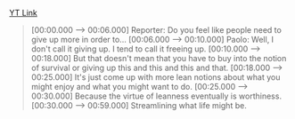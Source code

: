 [YT Link](https://www.youtube.com/watch?v=VICOY_CVaHs)

> [00:00.000 --> 00:06.000] Reporter: Do you feel like people need to give up more in order to...
> [00:06.000 --> 00:10.000] Paolo: Well, I don't call it giving up. I tend to call it freeing up.
> [00:10.000 --> 00:18.000] But that doesn't mean that you have to buy into the notion of survival or giving up this and this and this and that.
> [00:18.000 --> 00:25.000] It's just come up with more lean notions about what you might enjoy and what you might want to do.
> [00:25.000 --> 00:30.000] Because the virtue of leanness eventually is worthiness.
> [00:30.000 --> 00:59.000] Streamlining what life might be.
